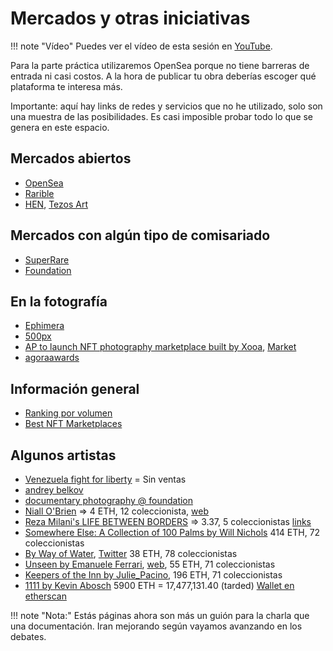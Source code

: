 # Mercados y otras iniciativas

!!! note "Vídeo"
    Puedes ver el vídeo de esta sesión en [YouTube](https://youtu.be/eGfiO_E1uCA).

Para la parte práctica utilizaremos OpenSea porque no tiene barreras de entrada ni casi costos. A la hora de 
publicar tu obra deberías escoger qué plataforma te interesa más.

Importante: aquí hay links de redes y servicios que no he utilizado, solo son una muestra de las posibilidades. Es 
casi imposible probar todo lo que se genera en este espacio.

## Mercados abiertos
- [OpenSea](https://opensea.io/)
- [Rarible](https://rarible.com/)
- [HEN](https://hicetnunc.art/), [Tezos Art](https://tezos.art/)

## Mercados con algún tipo de comisariado
- [SuperRare](https://superrare.com/)
- [Foundation](https://foundation.app/)

## En la fotografía
- [Ephimera](https://ephimera.com/)
- [500px](https://500px.com/vault)
- [AP to launch NFT photography marketplace built by Xooa](https://www.ap.org/press-releases/2022/ap-to-launch-nft-marketplace-built-by-xooa), [Market](https://apmarket.xooa.com/)
- [agoraawards](https://nft.agoraawards.com/)

## Información general
- [Ranking por volumen](https://dappradar.com/nft/marketplaces)
- [Best NFT Marketplaces](https://www.bestnfts.com/best-nft-marketplaces/)

## Algunos artistas
- [Venezuela fight for liberty](https://opensea.io/collection/fightforliberty-venezuela) = Sin ventas
- [andrey belkov](https://andreybelkov.com/nft/)
- [documentary photography @ foundation](https://foundation.app/tags/documentary%20photography)
- [Niall O'Brien](https://foundation.app/collection/bluecrawfish) => 4 ETH, 12 coleccionista, [web](https://niallobrien.co/)
- [Reza Milani's LIFE BETWEEN BORDERS](https://foundation.app/collection/Kurdistan) => 3.37, 5 coleccionistas [links](https://linktr.ee/rezamilani)
- [Somewhere Else: A Collection of 100 Palms by Will Nichols](https://opensea.io/collection/willnichols-somewhere-else) 414 ETH, 72 coleccionistas
- [By Way of Water](https://opensea.io/collection/bywayofwater), [Twitter](https://twitter.com/kristophershinn) 38 ETH, 78 coleccionistas
- [Unseen by Emanuele Ferrari](https://opensea.io/collection/unseen-emanuele-ferrari), [web](https://www.emanueleferrari.photography/#8), 55 ETH, 71 coleccionistas
- [Keepers of the Inn by Julie_Pacino](https://opensea.io/collection/keepers-of-the-inn), 196 ETH, 71 coleccionistas
- [1111 by Kevin Abosch](https://opensea.io/collection/1111-by-kevin-abosch) 5900 ETH = 17,477,131.40 (tarded) [Wallet en etherscan](https://etherscan.io/address/0x3cC435694547CC536106fD54fD11D88D2a85B611#analytics)


!!! note "Nota:" 
    Estás páginas ahora son más un guión para la charla que una documentación. Iran mejorando según vayamos 
    avanzando en los debates.